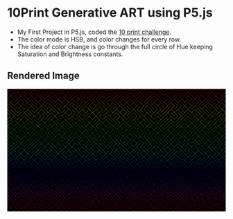 # 10Print Generative ART using P5.js

- My First Project in P5.js, coded the [10 print challenge](https://10print.org/).
- The color mode is HSB, and color changes for every row.
- The idea of color change is go through the full circle of Hue keeping Saturation and Brightness constants.

## Rendered Image

![10Print!](/photo.png)
